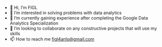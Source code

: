 - 👋 Hi, I’m FIGL
- 👀 I’m interested in solving problems with data analytics
- 🌱 I’m currently gaining experience after completing the Google Data Analytics Specialization
- 💞️ I’m looking to collaborate on any constructive projects that will use my skills
- 📫 How to reach me figl4anls@gmail.com

<!---
mydsflgit/mydsflgit is a ✨ special ✨ repository because its `README.md` (this file) appears on your GitHub profile.
You can click the Preview link to take a look at your changes.
--->
